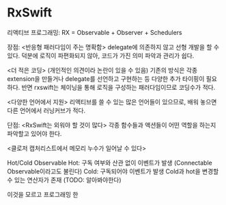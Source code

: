 #  RxSwift


리액티브 프로그래밍:
RX = Observable + Observer + Schedulers


장점:
<반응형 패러다임이 주는 명확함>
delegate에 의존하지 않고 선형 개발을 할 수 있다.
덕분에 로직이 파편화되지 않아, 코드가 가진 의미 파악과 관리가 쉽다.
 
 <더 적은 코딩> (개인적인 의견이라 논란이 있을 수 있음)
기존의 방식은 각종 extension을 만들거나 delegate를 선언하고 구현하는 등 다양한 추가 타이핑이 필요하다.
반면 rxswift는 체이닝을 통해 로직을 구성하는 패러다임이므로 코딩수가 적다. 


<다양한 언어에서 지원>
리액티브를 쓸 수 있는 많은 언어들이 있으므로, 배워 놓으면 다른 언어에서 러닝커브가 적다.



단점:
<RxSwift는 외워야 할 것이 많다>
각종 함수들과 액션들이 어떤 역할을 하는지 파악할고 있어야 한다.

<클로저 캡처리스트에서 메모리 누수가 일어날 수 있다>




Hot/Cold Observable
Hot: 구독 여부와 산관 없이 이벤트가 발생 (Connectable Observable이라고도 불린다)
Cold: 구독되어야 이벤트가 발생
Cold과 hot을 변경할 수 있는 연산자가 존재 (TODO: 알아봐야한다)

이것을 모르고 프로그래밍 한 
